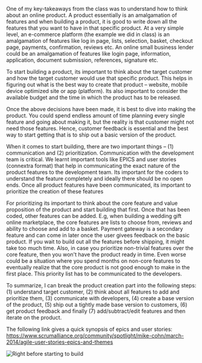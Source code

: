 One of my key-takeaways from the class was to understand how to think about an online product. A product essentially is an amalgamation of features and when building a product, it is good to write down all the features that you want to have in that specific product. At a very simple level, an e-commerce platform (the example we did in class) is an amalgamation of features like log in page, lists, selection, basket, checkout page, payments, confirmation, reviews etc. An online small business lender could be an amalgamation of features like login page, information, application, document submission, references, signature etc. 

To start building a product, its important to think about the target customer and how the target customer would use that specific product. This helps in figuring out what is the best way to create that product – website, mobile device optimized site or app (platform). Its also important to consider the available budget and the time in which the product has to be released. 

Once the above decisions have been made, it is best to dive into making the product. You could spend endless amount of time planning every single feature and going about making it, but the reality is that customer might not need those features. Hence, customer feedback is essential and the best way to start getting that is to ship out a basic version of the product. 

When it comes to start building, there are two important things – (1) communication and (2) prioritization. Communication with the development team is critical. We learnt important tools like EPICS and user stories (connextra format) that help in communicating the exact nature of the product features to the development team. Its important for the coders to understand the feature completely and ideally there should be no open ends. Once all product features have been communicated, its important to prioritize the creation of these features

For prioritizing its important to think about the core feature and value proposition of the product and start building that first. Once that has been coded, other features can be added. E.g, when building a wedding gift online marketplace, the core features are lists to choose from, reviews and ability to choose and add to a basket. Payment gateway is a secondary feature and can come in later once the user givees feedback on the basic product. If you wait to build out all the features before shipping, it might take too much time. Also, in case you prioritize non-trivial features over the core feature, then you won't have the product ready in time. Even worse could be a situation where you spend months on non-core features to eventually realize that the core product is not good enough to make in the first place. This priority list has to be communicated to the developers.

To summarize, I can break the product creation part into the following steps: (1) understand target customer, (2) think about all features to add and prioritize them, (3) communicate with developers, (4) create a base version of the product, (5) ship out a tightly made base version to customers, (6) get product feedback and finally (7) add/subtract/edit features and then iterate on the product.

The following link  gives a quick synopsis of epics and user stories: https://www.scrumalliance.org/community/spotlight/mike-cohn/march-2014/agile-user-stories-epics-and-themes

![Right before starting to build](http://future-training.org/wp-content/uploads/confused1.jpeg)
